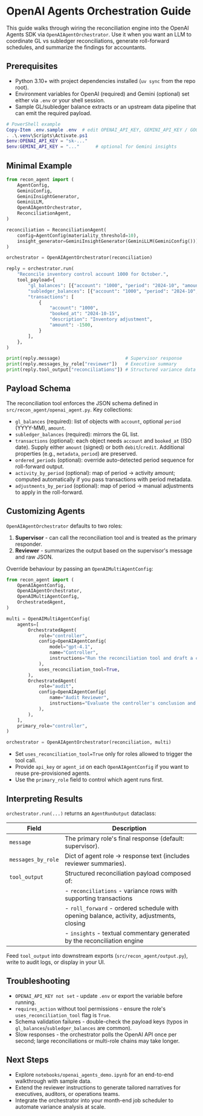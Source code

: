 # OpenAI Agents Orchestration Guide

This guide walks through wiring the reconciliation engine into the OpenAI Agents SDK via `OpenAIAgentOrchestrator`. Use it when you want an LLM to coordinate GL vs subledger reconciliations, generate roll-forward schedules, and summarize the findings for accountants.

## Prerequisites
- Python 3.10+ with project dependencies installed (`uv sync` from the repo root).
- Environment variables for OpenAI (required) and Gemini (optional) set either via `.env` or your shell session.
- Sample GL/subledger balance extracts or an upstream data pipeline that can emit the required payload.

```powershell
# PowerShell example
Copy-Item .env.sample .env  # edit OPENAI_API_KEY, GEMINI_API_KEY / GOOGLE_API_KEY
. .\.venv\Scripts\Activate.ps1
$env:OPENAI_API_KEY = "sk-..."
$env:GEMINI_API_KEY = "..."      # optional for Gemini insights
```

## Minimal Example
```python
from recon_agent import (
    AgentConfig,
    GeminiConfig,
    GeminiInsightGenerator,
    GeminiLLM,
    OpenAIAgentOrchestrator,
    ReconciliationAgent,
)

reconciliation = ReconciliationAgent(
    config=AgentConfig(materiality_threshold=10),
    insight_generator=GeminiInsightGenerator(GeminiLLM(GeminiConfig())),
)

orchestrator = OpenAIAgentOrchestrator(reconciliation)

reply = orchestrator.run(
    "Reconcile inventory control account 1000 for October.",
    tool_payload={
        "gl_balances": [{"account": "1000", "period": "2024-10", "amount": 120000}],
        "subledger_balances": [{"account": "1000", "period": "2024-10", "amount": 118500}],
        "transactions": [
            {
                "account": "1000",
                "booked_at": "2024-10-15",
                "description": "Inventory adjustment",
                "amount": -1500,
            }
        ],
    },
)

print(reply.message)                        # Supervisor response
print(reply.messages_by_role["reviewer"])   # Executive summary
print(reply.tool_output["reconciliations"]) # Structured variance data
```

## Payload Schema
The reconciliation tool enforces the JSON schema defined in `src/recon_agent/openai_agent.py`. Key collections:

- `gl_balances` (required): list of objects with `account`, optional `period` (YYYY-MM), `amount`.
- `subledger_balances` (required): mirrors the GL list.
- `transactions` (optional): each object needs `account` and `booked_at` (ISO date). Supply either `amount` (signed) or both `debit`/`credit`. Additional properties (e.g., `metadata`, `period`) are preserved.
- `ordered_periods` (optional): override auto-detected period sequence for roll-forward output.
- `activity_by_period` (optional): map of period -> activity amount; computed automatically if you pass transactions with period metadata.
- `adjustments_by_period` (optional): map of period -> manual adjustments to apply in the roll-forward.

## Customizing Agents
`OpenAIAgentOrchestrator` defaults to two roles:

1. **Supervisor** - can call the reconciliation tool and is treated as the primary responder.
2. **Reviewer** - summarizes the output based on the supervisor's message and raw JSON.

Override behaviour by passing an `OpenAIMultiAgentConfig`:

```python
from recon_agent import (
    OpenAIAgentConfig,
    OpenAIAgentOrchestrator,
    OpenAIMultiAgentConfig,
    OrchestratedAgent,
)

multi = OpenAIMultiAgentConfig(
    agents=[
        OrchestratedAgent(
            role="controller",
            config=OpenAIAgentConfig(
                model="gpt-4.1",
                name="Controller",
                instructions="Run the reconciliation tool and draft a controller-level summary.",
            ),
            uses_reconciliation_tool=True,
        ),
        OrchestratedAgent(
            role="audit",
            config=OpenAIAgentConfig(
                name="Audit Reviewer",
                instructions="Evaluate the controller's conclusion and note outstanding evidence requests.",
            ),
        ),
    ],
    primary_role="controller",
)

orchestrator = OpenAIAgentOrchestrator(reconciliation, multi)
```

- Set `uses_reconciliation_tool=True` only for roles allowed to trigger the tool call.
- Provide `api_key` or `agent_id` on each `OpenAIAgentConfig` if you want to reuse pre-provisioned agents.
- Use the `primary_role` field to control which agent runs first.

## Interpreting Results
`orchestrator.run(...)` returns an `AgentRunOutput` dataclass:

| Field | Description |
| --- | --- |
| `message` | The primary role's final response (default: supervisor). |
| `messages_by_role` | Dict of agent role -> response text (includes reviewer summaries). |
| `tool_output` | Structured reconciliation payload composed of: |
|  | - `reconciliations` - variance rows with supporting transactions |
|  | - `roll_forward` - ordered schedule with opening balance, activity, adjustments, closing |
|  | - `insights` - textual commentary generated by the reconciliation engine |

Feed `tool_output` into downstream exports (`src/recon_agent/output.py`), write to audit logs, or display in your UI.

## Troubleshooting
- `OPENAI_API_KEY not set` - update `.env` or export the variable before running.
- `requires_action` without tool permissions - ensure the role's `uses_reconciliation_tool` flag is `True`.
- Schema validation failures - double-check the payload keys (typos in `gl_balances`/`subledger_balances` are common).
- Slow responses - the orchestrator polls the OpenAI API once per second; large reconciliations or multi-role chains may take longer.

## Next Steps
- Explore `notebooks/openai_agents_demo.ipynb` for an end-to-end walkthrough with sample data.
- Extend the reviewer instructions to generate tailored narratives for executives, auditors, or operations teams.
- Integrate the orchestrator into your month-end job scheduler to automate variance analysis at scale.
